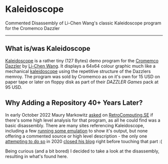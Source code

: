 # Kaleidoscope
Commented Disassembly of  Li-Chen Wang's classic Kaleidoscope program for the Cromemco Dazzler

---

## What is/was Kaleidoscope

[Kaleidoscope](https://en.wikipedia.org/wiki/Li-Chen_Wang#Cromemco) is a rather tiny (127 Bytes) demo program for the [Cromemco Dazzler](https://en.wikipedia.org/wiki/Cromemco_Dazzler) by [Li-Chen Wang](https://en.wikipedia.org/wiki/Li-Chen_Wang). It displays a 64x64 colour graphic much like a mechanical [kaleidoscope](https://en.wikipedia.org/wiki/Kaleidoscope) using the repetitive structure of the Dazzlers memroy. The program was sold by Cromemco as on it's own for 15 USD on paper tape or later on floppy disk as part of their _DAZZLER Games_ pack at 95 USD.

## Why Adding a Repository 40+ Years Later?

In early October 2022 Maury Markowitz [asked](https://retrocomputing.stackexchange.com/questions/25304) on [RetroComputing.SE](https://retrocomputing.stackexchange.com/) if there's some high level analysis for that program, as all he could find was a basic disassembly. There are many sites referencing Kaleidoscope, including a few [running some emulation](https://observablehq.com/@fil/kaleidoscope-1976) to show it's output, but none offering a commented source or high level description - the only one [attempting to do so](https://www.quaxio.com/kaleidoscope_part1/) in 2020 [closed his blog](https://www.quaxio.com/last_post/) right before touching that part :(

Being curious (and a bit bored) I decided to take a look at the disassembly, resulting in what's found here.
